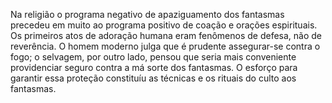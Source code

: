 ﻿Na religião o programa negativo de apaziguamento dos fantasmas precedeu em muito ao programa positivo de coação e orações espirituais. Os primeiros atos de adoração humana eram fenômenos de defesa, não de reverência. O homem moderno julga que é prudente assegurar-se contra o fogo; o selvagem, por outro lado, pensou que seria mais conveniente providenciar seguro contra a má sorte dos fantasmas. O esforço para garantir essa proteção constituíu as técnicas e os rituais do culto aos fantasmas.